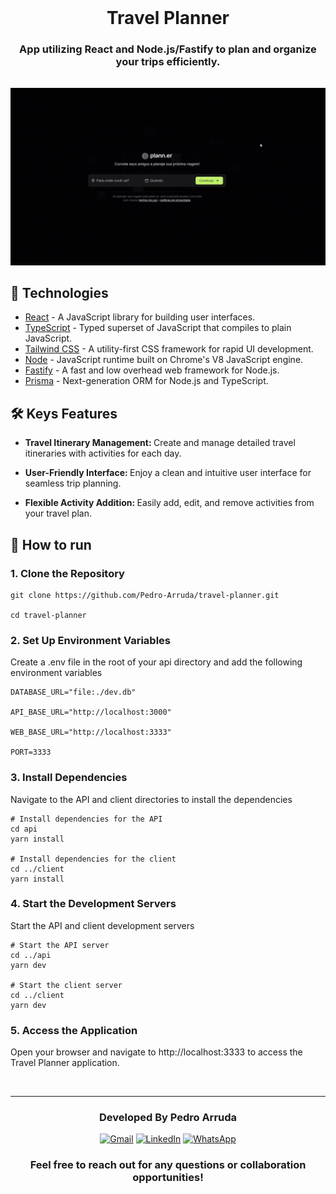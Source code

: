 <br>

<div align='center'>
<h1 height='80p'>
    Travel Planner
</h1>
</div>

<h3 align="center" style='margin-bottom: 32px'>
  App utilizing React and Node.js/Fastify to plan and organize your trips efficiently.
</h3>

![screenshot](./demo.gif)

## 🚀 Technologies

- [React](https://react.dev/) - A JavaScript library for building user interfaces.
- [TypeScript](https://www.typescriptlang.org/) - Typed superset of JavaScript that compiles to plain JavaScript.
- [Tailwind CSS](https://tailwindcss.com/) - A utility-first CSS framework for rapid UI development.
- [Node](https://nodejs.org) - JavaScript runtime built on Chrome's V8 JavaScript engine.
- [Fastify](https://fastify.dev/) - A fast and low overhead web framework for Node.js.
- [Prisma](https://www.prisma.io/) - Next-generation ORM for Node.js and TypeScript.

## 🛠 Keys Features

- <b>Travel Itinerary Management: </b> Create and manage detailed travel itineraries with activities for each day.

- <b>User-Friendly Interface: </b> Enjoy a clean and intuitive user interface for seamless trip planning.

- <b>Flexible Activity Addition: </b> Easily add, edit, and remove activities from your travel plan.

## 📝 How to run

<h3>1. Clone the Repository </h3>

```console
git clone https://github.com/Pedro-Arruda/travel-planner.git

cd travel-planner
```

<h3>2. Set Up Environment Variables </h3> 
<p>Create a .env file in the root of your api directory and add the following environment variables </p>

```console
DATABASE_URL="file:./dev.db"

API_BASE_URL="http://localhost:3000"

WEB_BASE_URL="http://localhost:3333"

PORT=3333
```

<h3>3. Install Dependencies</h3> 
<p>Navigate to the API and client directories to install the dependencies </p>

```console
# Install dependencies for the API
cd api
yarn install

# Install dependencies for the client
cd ../client
yarn install
```

<h3>4. Start the Development Servers</h3> 
<p>Start the API and client development servers</p>

```console
# Start the API server
cd ../api
yarn dev

# Start the client server
cd ../client
yarn dev
```

<h3>5. Access the Application</h3> 
<p>Open your browser and navigate to http://localhost:3333 to access the Travel Planner application.</p>

<br>
<hr>

  <h3 align='center'> Developed By Pedro Arruda </h3> 
  <div align='center'> 
    <a href="mailto:dev.pedro.arruda@gmail.com"  title="Gmail" style='height: 40px'>
    <img src="https://img.shields.io/badge/-Gmail-FF0000?style=flat-square&labelColor=FF0000&logo=gmail&logoColor=white&link=LINK-DO-SEU-GMAIL" alt="Gmail" style='height: 25px'/></a>
    <a href="https://www.linkedin.com/in/pedro-scucuglia-arruda/" title="LinkedIn">
    <img src="https://img.shields.io/badge/-Linkedin-0e76a8?style=flat-square&logo=Linkedin&logoColor=white&link=LINK-DO-SEU-LINKEDIN" style='height: 25px' alt="LinkedIn"/></a>
    <a href="https://api.whatsapp.com/send?phone=14998861503" title="WhatsApp">
    <img src="https://img.shields.io/badge/-WhatsApp-25d366?style=flat-square&labelColor=25d366&logo=whatsapp&logoColor=white&link=API-DO-SEU-WHATSAPP" alt="WhatsApp" style='height: 25px'/></a>
  </div>

<h3 align='center'>Feel free to reach out for any questions or collaboration opportunities!
 </h3>
